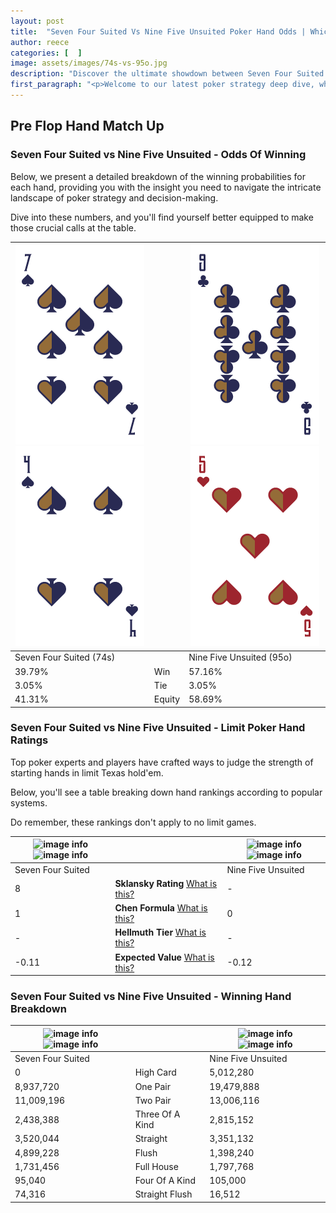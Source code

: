 ```yaml
---
layout: post
title:  "Seven Four Suited Vs Nine Five Unsuited Poker Hand Odds | Which Is The Better Hand In Poker? A Complete Guide"
author: reece
categories: [  ]
image: assets/images/74s-vs-95o.jpg
description: "Discover the ultimate showdown between Seven Four Suited and Nine Five Unsuited in poker! Uncover the odds, strategies, and scenarios where one hand triumphs over the other. Get ready to up your poker game with this thrilling analysis."
first_paragraph: "<p>Welcome to our latest poker strategy deep dive, where we're pitting two distinct hands against each other in a high-stakes showdown: Seven Four Suited vs Nine Five Unsuited.</p><p>In the dynamic world of poker, every decision counts, and knowing which hand holds the upper hand is key to your success at the table.</p><p>In this article, we'll dissect these two hands, explore the scenarios where one dominates the other, and equip you with the knowledge to make strategic choices that can tip the odds in your favor.</p><p>Get ready to unravel the intriguing dynamics of these poker hands and elevate your game to new heights.</p>"
---
```




[comment]: # (sp0)

## Pre Flop Hand Match Up

<div class="table hand-ratings" markdown="1"> 



### Seven Four Suited vs Nine Five Unsuited - Odds Of Winning

Below, we present a detailed breakdown of the winning probabilities for each hand, providing you with the insight you need to navigate the intricate landscape of poker strategy and decision-making. 

Dive into these numbers, and you'll find yourself better equipped to make those crucial calls at the table.


    
| ![image info](assets/images/hand1/7.png) ![image info](assets/images/hand1/4.png) |  | ![image info](assets/images/hand2/9.png) ![image info](assets/images/hand2/5o.png) |
| -------- | -------- | -------- |
| Seven Four Suited (74s) |  | Nine Five Unsuited (95o) |
| 39.79% | Win | 57.16% |
| 3.05% | Tie | 3.05% |
| 41.31% | Equity | 58.69% |




[comment]: # (sp1)



### Seven Four Suited vs Nine Five Unsuited - Limit Poker Hand Ratings

Top poker experts and players have crafted ways to judge the strength of starting hands in limit Texas hold'em. 

Below, you'll see a table breaking down hand rankings according to popular systems. 

Do remember, these rankings don't apply to no limit games.


    
| ![image info](https://www.riverpairs.com/assets/images/hand1/7.png) ![image info](https://www.riverpairs.com/assets/images/hand1/4.png) |  | ![image info](https://www.riverpairs.com/assets/images/hand2/9.png) ![image info](https://www.riverpairs.com/assets/images/hand2/5o.png) |
| -------- | -------- | -------- |
| Seven Four Suited |  | Nine Five Unsuited |
| 8 | **Sklansky Rating** [What is this?](/sklansky-rating-explained) | - |
| 1 | **Chen Formula** [What is this?](/chen-formula-explained) | 0 |
| - | **Hellmuth Tier** [What is this?](/Hellmuth-tier-explained) | - |
| -0.11 | **Expected Value** [What is this?](/expected-value-explained) | -0.12 |




[comment]: # (sp2)



### Seven Four Suited vs Nine Five Unsuited - Winning Hand Breakdown


    
| ![image info](https://www.riverpairs.com/assets/images/hand1/7.png) ![image info](https://www.riverpairs.com/assets/images/hand1/4.png) |  | ![image info](https://www.riverpairs.com/assets/images/hand2/9.png) ![image info](https://www.riverpairs.com/assets/images/hand2/5o.png) |
| -------- | -------- | -------- |
| Seven Four Suited |  | Nine Five Unsuited |
| 0 | High Card | 5,012,280 |
| 8,937,720 | One Pair | 19,479,888 |
| 11,009,196 | Two Pair | 13,006,116 |
| 2,438,388 | Three Of A Kind | 2,815,152 |
| 3,520,044 | Straight | 3,351,132 |
| 4,899,228 | Flush | 1,398,240 |
| 1,731,456 | Full House | 1,797,768 |
| 95,040 | Four Of A Kind | 105,000 |
| 74,316 | Straight Flush | 16,512 |




[comment]: # (sp3)



</div>

[comment]: # (sp4)



[comment]: # (sp5)

